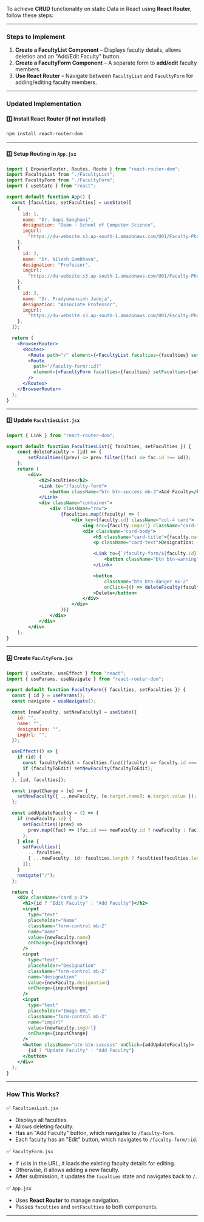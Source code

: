 To achieve **CRUD** functionality on static Data in React using **React Router**, follow these steps:

---

### **Steps to Implement**
1. **Create a FacultyList Component** – Displays faculty details, allows deletion and an "Add/Edit Faculty" button.
2. **Create a FacultyForm Component** – A separate form to **add/edit** faculty members.
3. **Use React Router** – Navigate between `FacultyList` and `FacultyForm` for adding/editing faculty members.

---

### **Updated Implementation**

#### **1️⃣ Install React Router (if not installed)**
```sh
npm install react-router-dom
```

---

#### **2️⃣ Setup Routing in `App.jsx`**
```jsx
import { BrowserRouter, Routes, Route } from "react-router-dom";
import FacultyList from "./FacultyList";
import FacultyForm from "./FacultyForm";
import { useState } from "react";

export default function App() {
  const [faculties, setFaculties] = useState([
    {
      id: 1,
      name: "Dr. Gopi Sanghani",
      designation: "Dean - School of Computer Science",
      imgUrl:
        "https://du-website.s3.ap-south-1.amazonaws.com/U01/Faculty-Photo/5---29-04-2023-11-00-29.jpg",
    },
    {
      id: 2,
      name: "Dr. Nilesh Gambhava",
      designation: "Professor",
      imgUrl:
        "https://du-website.s3.ap-south-1.amazonaws.com/U01/Faculty-Photo/3---28-04-2023-02-02-42.jpg",
    },
    {
      id: 3,
      name: "Dr. Pradyumansinh Jadeja",
      designation: "Associate Professor",
      imgUrl:
        "https://du-website.s3.ap-south-1.amazonaws.com/U01/Faculty-Photo/6---28-04-2023-02-06-07.jpg",
    },
  ]);

  return (
    <BrowserRouter>
      <Routes>
        <Route path="/" element={<FacultyList faculties={faculties} setFaculties={setFaculties} />} />
        <Route
          path="/faculty-form/:id?"
          element={<FacultyForm faculties={faculties} setFaculties={setFaculties} />}
        />
      </Routes>
    </BrowserRouter>
  );
}
```

---

#### **3️⃣ Update `FacultiesList.jsx`**
```jsx
import { Link } from "react-router-dom";

export default function FacultiesList({ faculties, setFaculties }) {
    const deleteFaculty = (id) => {
        setFaculties((prev) => prev.filter((fac) => fac.id !== id));
    };
    return (
        <div>
            <h2>Faculties</h2>
            <Link to="/faculty-form">
                <button className="btn btn-success mb-3">Add Faculty</button>
            </Link>
            <div className="container">
                <div className="row">
                    {faculties.map((faculty) => (
                        <div key={faculty.id} className="col-4 card">
                            <img src={faculty.imgUrl} className="card-img-top" alt="..." />
                            <div className="card-body">
                                <h5 className="card-title">{faculty.name}</h5>
                                <p className="card-text">Designation: {faculty.designation}</p>

                                <Link to={`/faculty-form/${faculty.id}`}>
                                    <button className="btn btn-warning">Edit</button>
                                </Link>

                                <button
                                    className="btn btn-danger mx-2"
                                    onClick={() => deleteFaculty(faculty.id)}
                                >Delete</button>
                            </div>
                        </div>
                    ))}
                </div>
            </div>
        </div>
    );
}
```

---

#### **4️⃣ Create `FacultyForm.jsx`**
```jsx
import { useState, useEffect } from "react";
import { useParams, useNavigate } from "react-router-dom";

export default function FacultyForm({ faculties, setFaculties }) {
  const { id } = useParams();
  const navigate = useNavigate();

  const [newFaculty, setNewFaculty] = useState({
    id: "",
    name: "",
    designation: "",
    imgUrl: "",
  });

  useEffect(() => {
    if (id) {
      const facultyToEdit = faculties.find((faculty) => faculty.id === parseInt(id));
      if (facultyToEdit) setNewFaculty(facultyToEdit);
    }
  }, [id, faculties]);

  const inputChange = (e) => {
    setNewFaculty({ ...newFaculty, [e.target.name]: e.target.value });
  };

  const addUpdateFaculty = () => {
    if (newFaculty.id) {
      setFaculties((prev) =>
        prev.map((fac) => (fac.id === newFaculty.id ? newFaculty : fac))
      );
    } else {
      setFaculties([
        ...faculties,
        { ...newFaculty, id: faculties.length ? faculties[faculties.length - 1].id + 1 : 1 },
      ]);
    }
    navigate("/");
  };

  return (
    <div className="card p-3">
      <h2>{id ? "Edit Faculty" : "Add Faculty"}</h2>
      <input
        type="text"
        placeholder="Name"
        className="form-control mb-2"
        name="name"
        value={newFaculty.name}
        onChange={inputChange}
      />
      <input
        type="text"
        placeholder="Designation"
        className="form-control mb-2"
        name="designation"
        value={newFaculty.designation}
        onChange={inputChange}
      />
      <input
        type="text"
        placeholder="Image URL"
        className="form-control mb-2"
        name="imgUrl"
        value={newFaculty.imgUrl}
        onChange={inputChange}
      />
      <button className="btn btn-success" onClick={addUpdateFaculty}>
        {id ? "Update Faculty" : "Add Faculty"}
      </button>
    </div>
  );
}
```

---

### **How This Works?**
✅ `FacultiesList.jsx`
- Displays all faculties.
- Allows deleting faculty.
- Has an "Add Faculty" button, which navigates to `/faculty-form`.
- Each faculty has an "Edit" button, which navigates to `/faculty-form/:id`.

✅ `FacultyForm.jsx`
- If `id` is in the URL, it loads the existing faculty details for editing.
- Otherwise, it allows adding a new faculty.
- After submission, it updates the `faculties` state and navigates back to `/`.

✅ `App.jsx`
- Uses **React Router** to manage navigation.
- Passes `faculties` and `setFaculties` to both components.

---
